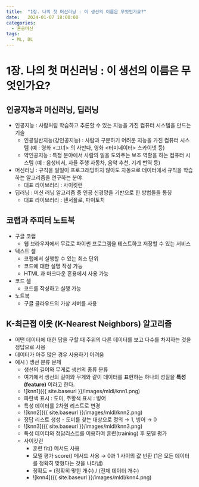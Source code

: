 ```yaml
---
title:  "1장. 나의 첫 머신러닝 : 이 생선의 이름은 무엇인가요?"
date:   2024-01-07 18:00:00
categories:
  - 혼공머신
tags:
  - ML, DL
---
```

# 1장. 나의 첫 머신러닝 : 이 생선의 이름은 무엇인가요?

## 인공지능과 머신러닝, 딥러닝

- 인공지능 : 사람처럼 학습하고 추론할 수 있는 지능을 가진 컴퓨터 시스템을 만드는  기술
    - 인공일반지능(강인공지능) : 사람과 구분하기 어려운 지능을 가진 컴퓨터 시스템 (예 :  영화 <그녀> 의 사만다, 영화 <터미네이터> 스카이넷 등)
    - 약인공지능 : 특정 분야에서 사람의 일을 도와주는 보조 역할을 하는 컴퓨터 시스템 (예 : 음성비서, 자율 주행 자동차, 음악 추천, 기계 번역 등)
- 머신러닝 : 규칙을 일일이 프로그래밍하지 않아도 자동으로 데이터에서 규칙을 학습하는 알고리즘을 연구하는 분야
    - 대표 라이브러리 : 사이킷런
- 딥러닝 : 머신 러닝 알고리즘 중 인공 신경망을 기반으로 한 방법들을 통칭
    - 대표 라이브러리 : 텐서플로, 파이토치


## 코랩과 주피터 노트북
- 구글 코랩
    - 웹 브라우저에서 무료로 파이썬 프로그램을 테스트하고 저장할 수 있는 서비스
- 텍스트 셀
    - 코랩에서 실행할 수 있는 최소 단위
    - 코드에 대한 설명 작성 가능
    - HTML 과 마크다운 혼용에서 사용 가능
- 코드 셀
    - 코드를 작성하고 실행 가능
- 노트북
    - 구글 클라우드의 가상 서버를 사용


## K-최근접 이웃 (K-Nearest Neighbors) 알고리즘
- 어떤 데이터에 대한 답을 구할 때 주위의 다른 데이터를 보고 다수를 차지하는 것을 정답으로 사용
- 데이터가 아주 많은 경우 사용하기 어려움
- 예시 ) 생선 분류 문제
    - 생선의 길이와 무게로 생선의 종류 분류
    - 여기에서 생선의 길이와 무게와 같이 데이터를 표현하는 하나의 성질을 **특성(feature)** 이라고 한다.
    - ![knn1]({{ site.baseurl }}/images/mldl/knn1.png)
    - 파란색 표시 : 도미, 주황색 표시 : 빙어
    - 특성 데이터를 2차원 리스트로 변경
    - ![knn2]({{ site.baseurl }}/images/mldl/knn2.png)
    - 정답 리스트 생성 - 도미를 찾는 대상으로 정의 → 1, 빙어 → 0
    - ![knn3]({{ site.baseurl }}/images/mldl/knn3.png)
    - 특성 데이터와 정답리스트를 이용하여 훈련(training) 후 모델 평가
    - 사이킷런
        - 훈련 fit() 메서드 사용
        - 모델 평가 score() 메서드 사용 → 0과 1 사이의 값 반환 (1은 모든 데이터를 정확히 맞혔다는 것을 나타냄)
        - 정확도 = (정확히 맞힌 개수) / (전체 데이터 개수)
        - ![knn4]({{ site.baseurl }}/images/mldl/knn4.png)
